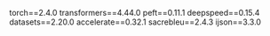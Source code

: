 torch==2.4.0
transformers==4.44.0
peft==0.11.1
deepspeed==0.15.4
datasets==2.20.0
accelerate==0.32.1
sacrebleu==2.4.3
ijson==3.3.0